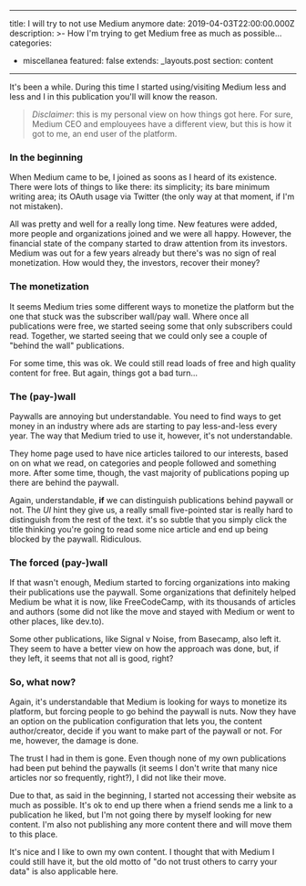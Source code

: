 ---
 title: I will try to not use Medium anymore
 date: 2019-04-03T22:00:00.000Z
 description: >-
    How I'm trying to get Medium free as much as possible...
 categories:
   - miscellanea
 featured: false
 extends: _layouts.post
 section: content
 ---

 It's been a while. During this time I started using/visiting Medium less and less and I in this publication you'll will know the reason.

 > *Disclaimer*: this is my personal view on how things got here. For sure, Medium CEO and emplouyees have a different view, but this is how it got to me, an end user of the platform.

 ### In the beginning

 When Medium came to be, I joined as soons as I heard of its existence. There were lots of things to like there: its simplicity; its bare minimum writing area; its OAuth usage via Twitter (the only way at that moment, if I'm not mistaken).

 All was pretty and well for a really long time. New features were added, more people and organizations joined and we were all happy. However, the financial state of the company started to draw attention from its investors. Medium was out for a few years already but there's was no sign of real monetization. How would they, the investors, recover their money?

### The monetization

It seems Medium tries some different ways to monetize the platform but the one that stuck was the subscriber wall/pay wall. Where once all publications were free, we started seeing some that only subscribers could read. Together, we started seeing that we could only see a couple of "behind the wall" publications.

For some time, this was ok. We could still read loads of free and high quality content for free. But again, things got a bad turn...

### The (pay-)wall

Paywalls are annoying but understandable. You need to find ways to get money in an industry where ads are starting to pay less-and-less every year. The way that Medium tried to use it, however, it's not understandable.

They home page used to have nice articles tailored to our interests, based on on what we read, on categories and people followed and something more. After some time, though, the vast majority of publications poping up there are behind the paywall.

Again, understandable, **if** we can distinguish publications behind paywall or not. The _UI_ hint they give us, a really small five-pointed star is really hard to distinguish from the rest of the text. it's so subtle that you simply click the title thinking you're going to read some nice article and end up being blocked by the paywall. Ridiculous.

### The forced (pay-)wall

If that wasn't enough, Medium started to forcing organizations into making their publications use the paywall. Some organizations that definitely helped Medium be what it is now, like FreeCodeCamp, with its thousands of articles and authors (some did not like the move and stayed with Medium or went to other places, like dev.to).

Some other publications, like Signal v Noise, from Basecamp, also left it. They seem to have a better view on how the approach was done, but, if they left, it seems that not all is good, right?

### So, what now?

Again, it's understandable that Medium is looking for ways to monetize its platform, but forcing people to go behind the paywall is nuts. Now they have an option on the publication configuration that lets you, the content author/creator, decide if you want to make part of the paywall or not. For me, however, the damage is done.

The trust I had in them is gone. Even though none of my own publications had been put behind the paywalls (it seems I don't write that many nice articles nor so frequently, right?), I did not like their move.

Due to that, as said in the beginning, I started not accessing their website as much as possible. It's ok to end up there when a friend sends me a link to a publication he liked, but I'm not going there by myself looking for new content. I'm also not publishing any more content there and will move them to this place.

It's nice and I like to own my own content. I thought that with Medium I could still have it, but the old motto of "do not trust others to carry your data" is also applicable here.
